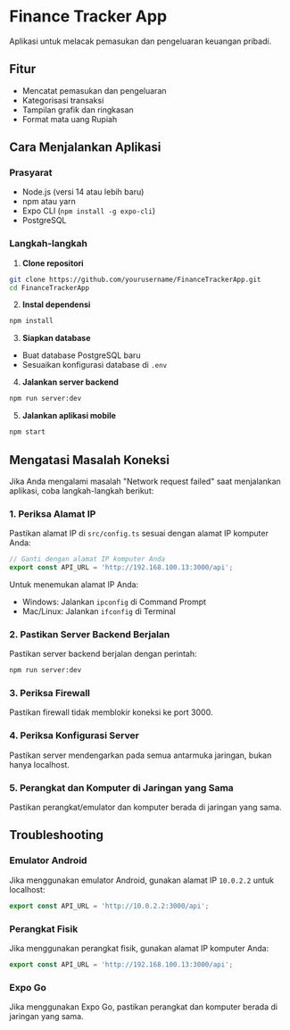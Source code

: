 # Finance Tracker App

Aplikasi untuk melacak pemasukan dan pengeluaran keuangan pribadi.

## Fitur

- Mencatat pemasukan dan pengeluaran
- Kategorisasi transaksi
- Tampilan grafik dan ringkasan
- Format mata uang Rupiah

## Cara Menjalankan Aplikasi

### Prasyarat

- Node.js (versi 14 atau lebih baru)
- npm atau yarn
- Expo CLI (`npm install -g expo-cli`)
- PostgreSQL

### Langkah-langkah

1. **Clone repositori**

```bash
git clone https://github.com/yourusername/FinanceTrackerApp.git
cd FinanceTrackerApp
```

2. **Instal dependensi**

```bash
npm install
```

3. **Siapkan database**

- Buat database PostgreSQL baru
- Sesuaikan konfigurasi database di `.env`

4. **Jalankan server backend**

```bash
npm run server:dev
```

5. **Jalankan aplikasi mobile**

```bash
npm start
```

## Mengatasi Masalah Koneksi

Jika Anda mengalami masalah "Network request failed" saat menjalankan aplikasi, coba langkah-langkah berikut:

### 1. Periksa Alamat IP

Pastikan alamat IP di `src/config.ts` sesuai dengan alamat IP komputer Anda:

```typescript
// Ganti dengan alamat IP komputer Anda
export const API_URL = 'http://192.168.100.13:3000/api';
```

Untuk menemukan alamat IP Anda:
- Windows: Jalankan `ipconfig` di Command Prompt
- Mac/Linux: Jalankan `ifconfig` di Terminal

### 2. Pastikan Server Backend Berjalan

Pastikan server backend berjalan dengan perintah:

```bash
npm run server:dev
```

### 3. Periksa Firewall

Pastikan firewall tidak memblokir koneksi ke port 3000.

### 4. Periksa Konfigurasi Server

Pastikan server mendengarkan pada semua antarmuka jaringan, bukan hanya localhost.

### 5. Perangkat dan Komputer di Jaringan yang Sama

Pastikan perangkat/emulator dan komputer berada di jaringan yang sama.

## Troubleshooting

### Emulator Android

Jika menggunakan emulator Android, gunakan alamat IP `10.0.2.2` untuk localhost:

```typescript
export const API_URL = 'http://10.0.2.2:3000/api';
```

### Perangkat Fisik

Jika menggunakan perangkat fisik, gunakan alamat IP komputer Anda:

```typescript
export const API_URL = 'http://192.168.100.13:3000/api';
```

### Expo Go

Jika menggunakan Expo Go, pastikan perangkat dan komputer berada di jaringan yang sama. 